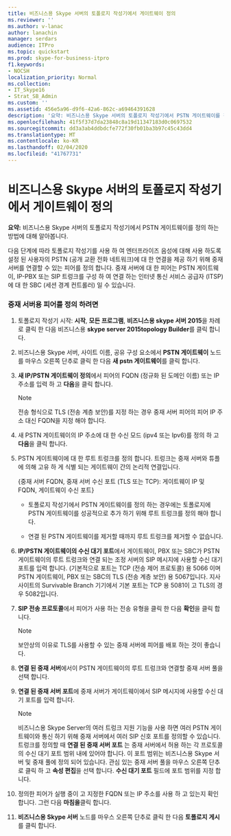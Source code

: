 ```yaml
---
title: 비즈니스용 Skype 서버의 토폴로지 작성기에서 게이트웨이 정의
ms.reviewer: ''
ms.author: v-lanac
author: lanachin
manager: serdars
audience: ITPro
ms.topic: quickstart
ms.prod: skype-for-business-itpro
f1.keywords:
- NOCSH
localization_priority: Normal
ms.collection:
- IT_Skype16
- Strat_SB_Admin
ms.custom: ''
ms.assetid: 456e5a96-d9f6-42a6-862c-a69464391628
description: '요약: 비즈니스용 Skype 서버의 토폴로지 작성기에서 PSTN 게이트웨이를 정의 하는 방법에 대해 알아봅니다.'
ms.openlocfilehash: 41f5f37d7da23848c8a19d11347183d0c0697532
ms.sourcegitcommit: dd3a3ab4ddbdcfe772f30fb01ba3b97c45c43dd4
ms.translationtype: MT
ms.contentlocale: ko-KR
ms.lasthandoff: 02/04/2020
ms.locfileid: "41767731"
---
```

# <a name="define-a-gateway-in-topology-builder-in-skype-for-business-server"></a>비즈니스용 Skype 서버의 토폴로지 작성기에서 게이트웨이 정의
 
**요약:** 비즈니스용 Skype 서버의 토폴로지 작성기에서 PSTN 게이트웨이를 정의 하는 방법에 대해 알아봅니다.
  
다음 단계에 따라 토폴로지 작성기를 사용 하 여 엔터프라이즈 음성에 대해 사용 하도록 설정 된 사용자의 PSTN (공개 교환 전화 네트워크)에 대 한 연결을 제공 하기 위해 중재 서버를 연결할 수 있는 피어를 정의 합니다. 중재 서버에 대 한 피어는 PSTN 게이트웨이, IP-PBX 또는 SIP 트렁크를 구성 하 여 연결 하는 인터넷 통신 서비스 공급자 (ITSP)에 대 한 SBC (세션 경계 컨트롤러) 일 수 있습니다.
  
### <a name="to-define-a-peer-for-the-mediation-server"></a>중재 서버용 피어를 정의 하려면

1. 토폴로지 작성기 시작: **시작**, **모든 프로그램**, **비즈니스용 skype 서버 2015**을 차례로 클릭 한 다음 비즈니스용 **skype server 2015topology Builder**를 클릭 합니다.
    
2. 비즈니스용 Skype 서버, 사이트 이름, 공유 구성 요소에서 **PSTN 게이트웨이** 노드를 마우스 오른쪽 단추로 클릭 한 다음 **새 pstn 게이트웨이**를 클릭 합니다.
3. **새 IP/PSTN 게이트웨이 정의**에서 피어의 FQDN (정규화 된 도메인 이름) 또는 IP 주소를 입력 하 고 **다음**을 클릭 합니다.
    
    > [!NOTE]
    > 전송 형식으로 TLS (전송 계층 보안)를 지정 하는 경우 중재 서버 피어의 피어 IP 주소 대신 FQDN을 지정 해야 합니다. 
  
4. 새 PSTN 게이트웨이의 IP 주소에 대 한 수신 모드 (ipv4 또는 Ipv6)를 정의 하 고 **다음**을 클릭 합니다.

5. PSTN 게이트웨이에 대 한 루트 트렁크를 정의 합니다. 트렁크는 중재 서버와 튜플에 의해 고유 하 게 식별 되는 게이트웨이 간의 논리적 연결입니다.
    
    {중재 서버 FQDN, 중재 서버 수신 포트 (TLS 또는 TCP): 게이트웨이 IP 및 FQDN, 게이트웨이 수신 포트}
    
     - 토폴로지 작성기에서 PSTN 게이트웨이를 정의 하는 경우에는 토폴로지에 PSTN 게이트웨이를 성공적으로 추가 하기 위해 루트 트렁크를 정의 해야 합니다.
    
     - 연결 된 PSTN 게이트웨이를 제거할 때까지 루트 트렁크를 제거할 수 없습니다.
    
6. **IP/PSTN 게이트웨이의 수신 대기 포트**에서 게이트웨이, PBX 또는 SBC가 PSTN 게이트웨이의 루트 트렁크와 연결 되는 조정 서버의 SIP 메시지에 사용할 수신 대기 포트를 입력 합니다. (기본적으로 포트는 TCP (전송 제어 프로토콜) 용 5066 이며 PSTN 게이트웨이, PBX 또는 SBC의 TLS (전송 계층 보안) 용 5067입니다. 지사 사이트의 Survivable Branch 기기에서 기본 포트는 TCP 용 5081이 고 TLS의 경우 5082입니다.
    
7. **SIP 전송 프로토콜**에서 피어가 사용 하는 전송 유형을 클릭 한 다음 **확인**을 클릭 합니다.
    
    > [!NOTE]
    > 보안상의 이유로 TLS를 사용할 수 있는 중재 서버에 피어를 배포 하는 것이 좋습니다. 
  
8. **연결 된 중재 서버**에서이 PSTN 게이트웨이의 루트 트렁크와 연결할 중재 서버 풀을 선택 합니다.
    
9. **연결 된 중재 서버 포트**에 중재 서버가 게이트웨이에서 SIP 메시지에 사용할 수신 대기 포트를 입력 합니다.
    
    > [!NOTE]
    > 비즈니스용 Skype Server의 여러 트렁크 지원 기능을 사용 하면 여러 PSTN 게이트웨이와 통신 하기 위해 중재 서버에서 여러 SIP 신호 포트를 정의할 수 있습니다. 트렁크를 정의할 때 **연결 된 중재 서버 포트** 는 중재 서버에서 허용 하는 각 프로토콜의 수신 대기 포트 범위 내에 있어야 합니다. 이 포트 범위는 비즈니스용 Skype 서버 및 중재 풀에 정의 되어 있습니다. 관심 있는 중재 서버 풀을 마우스 오른쪽 단추로 클릭 하 고 **속성 편집**을 선택 합니다. **수신 대기 포트** 필드에 포트 범위를 지정 합니다.
  
10. 정의한 피어가 실행 중이 고 지정한 FQDN 또는 IP 주소를 사용 하 고 있는지 확인 합니다. 그런 다음 **마침을**클릭 합니다.
    
11. **비즈니스용 Skype 서버** 노드를 마우스 오른쪽 단추로 클릭 한 다음 **토폴로지 게시**를 클릭 합니다.
    


